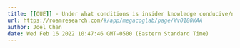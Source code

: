 ```yaml
---
title: [[QUE]] - Under what conditions is insider knowledge conducive/necessary for creative work? Under what conditions is it harmful?
url: https://roamresearch.com/#/app/megacoglab/page/Wv0180KAA
author: Joel Chan
date: Wed Feb 16 2022 10:47:46 GMT-0500 (Eastern Standard Time)
---
```



